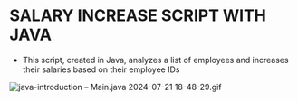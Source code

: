 # SALARY INCREASE SCRIPT WITH JAVA

- This script, created in Java, analyzes a list of employees and increases their salaries based on their employee IDs

![java-introduction – Main.java 2024-07-21 18-48-29.gif](java-introduction%20%96%20Main.java%202024-07-21%2018-48-29.gif)